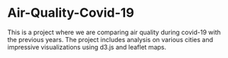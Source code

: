 # Air-Quality-Covid-19
This is a project where we are comparing air quality during covid-19 with the previous years. The project includes analysis on various cities and impressive visualizations using d3.js and leaflet maps.
